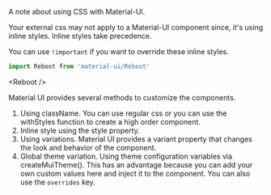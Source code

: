 A note about using CSS with Material-UI.

Your external css may not apply to a Material-UI component since, it's using inline styles. Inline styles take precedence.

You can use `!important` if you want to override these inline styles.

```javascript
import Reboot from 'material-ui/Reboot'
```

&lt;Reboot /&gt;

Material UI provides several methods to customize the components. 

1. Using className. You can use regular css or you can use the withStyles function to create a high order component. 
2. Inline style using the style property.
3. Using variations. Material UI provides a variant property that changes the look and behavior of the component.
4. Global theme variation. Using  theme configuration variables via createMuiTheme\(\). This has an advantage because you can add your own custom values here and inject it to the component. You can also use the `overrides` key.




